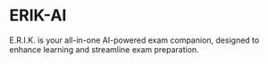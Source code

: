 # ERIK-AI
E.R.I.K. is your all-in-one AI-powered exam companion, designed to enhance learning and streamline exam preparation.
